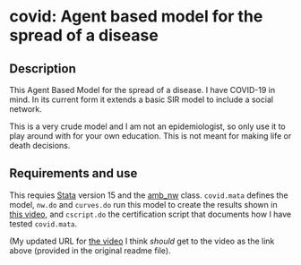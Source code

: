 # covid: Agent based model for the spread of a disease

## Description

This Agent Based Model for the spread of a disease. I have COVID-19
in mind. In its current form it extends a basic SIR model to include
a social network. 

This is a very crude model and I am not an epidemiologist, so only 
use it to play around with for your own education. This is not meant 
for making life or death decisions.


## Requirements and use

This requies [Stata](https://www.stata.com) version 15 and the 
[amb_nw](https://github.com/maartenteaches/abm_nw) class. `covid.mata`
defines the model, `nw.do` and `curves.do` run this model to create
the results shown in [this video](https://youtu.be/2KS-I74xUOM), and 
`cscript.do` the certification script that documents how I have tested
`covid.mata`.

(My updated URL for [the video](https://www.youtube.com/watch?v=cV6xKMjiwFE) I think *should* get to the video as the link above (provided in the original readme file).
